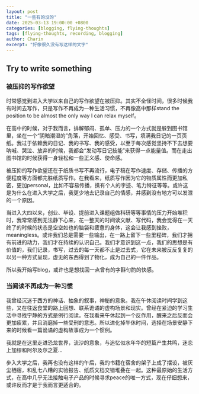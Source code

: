 ```yaml
---
layout: post
title: "一些有的没的"
date: 2025-03-13 19:00:00 +0800
categories: [blogging, flying-thoughts]
tags: [flying-thoughts, recording, blogging]
author: Charin
excerpt: "好像很久没有写这样的文字"
---
```



## Try to write something

### 被压抑的写作欲望

时常感觉到进入大学以来自己的写作欲望在被压抑。其实不全怪时间，很多时候我有时间去写作，只是写作不再成为一种生活习惯，不再像高中那样stand the position to be almost the only way I can relax myself。

在高中的时候，对于我而言，排解郁闷、孤单、压力的一个方式就是躲到图书馆里，坐在一个“阴暗潮湿的”角落，开始回忆、感受、书写，填满我日记的一页页纸。我过于依赖我的日记、我的书写、我的感受，以至于每次感觉坚持不下去想要呐喊、哭泣、放弃的时候，我都会“发动写日记技能”来获得一点能量值。而在走出图书馆的时候获得一身轻松和一些正义感、使命感。

被压抑的写作欲望还在于纸质书写不再流行，电子稿在写作速度、存储、传播的方便程度等方面都完胜纸质写作。在我看来，纸质写作因为它的物质属性而更加私密，更加personal，比如不容易传播，携有个人的字迹、笔力特征等等。或许这是为什么在进入大学之后，我更少地去记录自己的情感，并感到没有地方可以发泄的一个原因。

当进入大四以来，创业、毕设、提前进入课题组做科研等等事情的压力开始堆积时，我常常感到无法静下心来，花一整天的时间读文献、写代码，我会觉得在一天终了的时候的状态是空空如也的脑袋和疲惫的身体，这会让我感到挫败，meaningless。或许我们总是需要一些输出，在一路上留下一些里程碑，我们才拥有前进的动力，我们才在持续的认识自己。我们才意识到这一点，我们的思想是有价值的，我们记录，书写，过去的每一天都不止是过去式，它在未来被反反复复的以另一种方式呈现，虚无的东西得到了物化，成为自己的一件作品。

所以我开始写blog，或许也是想找回一点曾有的字斟句酌的快感。

### 当阅读不再成为一种习惯

我曾经沉迷于西方的神话、抽象的叙事，神秘的意象。我在午休阅读时间学到这些，又在往返食堂的路上回想、联系诡谲的虚构场景和现实。曾经在紧迫的学习生活中寻找宁静的方式是例行阅读。在我看来午休起到一个反作用，醒来之后反而会更加疲累，并且消磨掉一些受刑的意志。所以进化掉午休时间，选择在场景安静下来的时候看一篇诡谲的虚构故事成为一个惯例。

我就是在这里走进恐龙世界，流沙的意象，与追忆似水年华的短篇产生共鸣，迷恋上加缪和阿尔及尔之夏...

步入大学之后，我再也没有这样的午后，我的书籍在宿舍的架子上成了摆设，被灰尘栖宿，和乱七八糟的实验报告、纸质文档交错堆叠在一起。这种最原始的生活方式，在高中几乎无法接触电子产品的时候寻求peace的唯一方式，现在仔细想来，或许反而才是于我而言更适合的。










